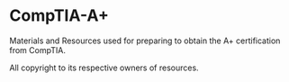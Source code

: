 # CompTIA-A+
Materials and Resources used for preparing to obtain the A+ certification from CompTIA.

All copyright to its respective owners of resources.
